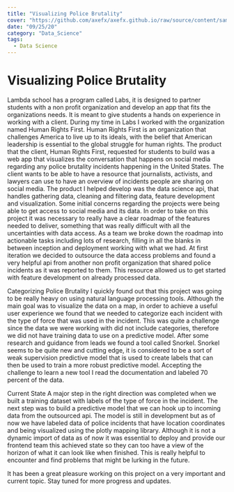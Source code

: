 ```yaml
---
title: "Visualizing Police Brutality"
cover: "https://github.com/axefx/axefx.github.io/raw/source/content/sample-posts/09-25-2020-Human-Rights-First/HRF%20DS%20Structure.png"
date: "09/25/20"
category: "Data_Science"
tags:
  - Data Science
---
```


# Visualizing Police Brutality

Lambda school has a program called Labs, it is designed to partner students with a non profit organization and develop an app that fits the organizations needs. It is meant to give students a hands on experience in working with a client. During my time in Labs I worked with the organization named Human Rights First. Human Rights First is an organization that challenges America to live up to its ideals, with the belief that American leadership is essential to the global struggle for human rights.
The product that the client, Human Rights First, requested for students to build was a web app that visualizes the conversation that happens on social media regarding any police brutality incidents happening in the United States. The client wants to be able to have a resource that journalists, activists, and lawyers can use to have an overview of incidents people are sharing on social media. The product I helped develop was the data science api, that handles gathering data, cleaning and filtering data, feature development and visualization. Some initial concerns regarding the projects were being able to get access to social media and its data.
In order to take on this project it was necessary to really have a clear roadmap of the features needed to deliver, something that was really difficult with all the uncertainties with data access. As a team we broke down the roadmap into actionable tasks including lots of research, filling in all the blanks in between inception and deployment working with what we had. At first iteration we decided to outsource the data access problems and found a very helpful api from another non profit organization that shared police incidents as it was reported to them. This resource allowed us to get started with feature development on already processed data.

Categorizing Police Brutality
I quickly found out that this project was going to be really heavy on using natural language processing tools. Although the main goal was to visualize the data on a map, in order to achieve a useful user experience we found that we needed to categorize each incident with the type of force that was used in the incident. This was quite a challenge since the data we were working with did not include categories, therefore we did not have training data to use on a predictive model. After some research and guidance from leads we found a tool called Snorkel. Snorkel seems to be quite new and cutting edge, it is considered to be a sort of weak supervision predictive model that is used to create labels that can then be used to train a more robust predictive model. Accepting the challenge to learn a new tool I read the documentation and labeled 70 percent of the data.

Current State
A major step in the right direction was completed when we built a training dataset with labels of the type of force in the incident. The next step was to build a predictive model that we can hook up to incoming data from the outsourced api. The model is still in development but as of now we have labeled data of police incidents that have location coordinates and being visualized using the plotly mapping library. Although it is not a dynamic import of data as of now it was essential to deploy and provide our frontend team this achieved state so they can too have a view of the horizon of what it can look like when finished. This is really helpful to encounter and find problems that might be lurking in the future.

It has been a great pleasure working on this project on a very important and current topic. Stay tuned for more progress and updates.
